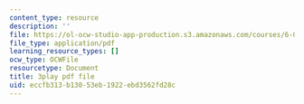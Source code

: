 ```yaml
---
content_type: resource
description: ''
file: https://ol-ocw-studio-app-production.s3.amazonaws.com/courses/6-01sc-introduction-to-electrical-engineering-and-computer-science-i-spring-2011/eccfb313b13053eb1922ebd3562fd28c_J09o6QRVsfw.pdf
file_type: application/pdf
learning_resource_types: []
ocw_type: OCWFile
resourcetype: Document
title: 3play pdf file
uid: eccfb313-b130-53eb-1922-ebd3562fd28c
---
```

